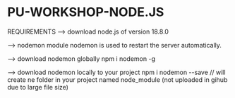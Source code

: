 # PU-WORKSHOP-NODE.JS


REQUIREMENTS
--> download node.js of version 18.8.0

--> nodemon module 
    nodemon is used to restart the server automatically.

--> download nodemon globally 
    npm i nodemon -g

--> download nodemon locally to your project 
    npm i nodemon --save  // will create ne folder in your project named node_module (not uploaded in gihub due to large file size)



